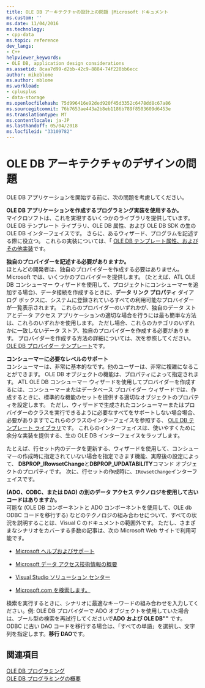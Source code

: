```yaml
---
title: OLE DB アーキテクチャの設計上の問題 |Microsoft ドキュメント
ms.custom: ''
ms.date: 11/04/2016
ms.technology:
- cpp-data
ms.topic: reference
dev_langs:
- C++
helpviewer_keywords:
- OLE DB, application design considerations
ms.assetid: 8caa7d99-d2bb-42c9-8884-74f228bb6ecc
author: mikeblome
ms.author: mblome
ms.workload:
- cplusplus
- data-storage
ms.openlocfilehash: 75d996416e92ded920f45d3352c6478dd8c67a86
ms.sourcegitcommit: 76b7653ae443a2b8eb1186b789f8503609d6453e
ms.translationtype: MT
ms.contentlocale: ja-JP
ms.lasthandoff: 05/04/2018
ms.locfileid: "33109782"
---
```

# <a name="ole-db-architectural-design-issues"></a>OLE DB アーキテクチャのデザインの問題
OLE DB アプリケーションを開始する前に、次の問題を考慮してください。  
  
 **OLE DB アプリケーションを作成するプログラミング実装を使用するか。**  
 マイクロソフトは、これを実現するいくつかのライブラリを提供しています。 OLE DB テンプレート ライブラリ、OLE DB 属性、および OLE DB SDK の生の OLE DB インターフェイスです。 さらに、あるウィザード、プログラムを記述する際に役立つ。 これらの実装については、「 [OLE DB テンプレート属性、およびその他実装](../../data/oledb/ole-db-templates-attributes-and-other-implementations.md)です。  
  
 **独自のプロバイダーを記述する必要がありますか。**  
 ほとんどの開発者は、独自のプロバイダーを作成する必要はありません。 Microsoft では、いくつかのプロバイダーを提供します。 (たとえば、ATL OLE DB コンシューマー ウィザードを使用して、プロジェクトにコンシューマーを追加する場合)、データ接続を作成するときに、**データ リンク プロパティ** ダイアログ ボックスに、システムに登録されているすべての利用可能なプロバイダーが一覧表示されます。 これらのプロバイダーのいずれかが、独自のデータ ストアとデータ アクセス アプリケーションの適切な場合を行うには最も簡単な方法は、これらのいずれかを使用します。 ただし場合、これらのカテゴリのいずれかに一致しないデータ ストア、独自のプロバイダーを作成する必要があります。 プロバイダーを作成する方法の詳細については、次を参照してください。 [OLE DB プロバイダー テンプレート](../../data/oledb/ole-db-provider-templates-cpp.md)です。  
  
 **コンシューマーに必要なレベルのサポート**  
 コンシューマーは、非常に基本的なです。他のユーザーは、非常に複雑になることができます。 OLE DB オブジェクトの機能は、プロパティによって指定されます。 ATL OLE DB コンシューマー ウィザードを使用してプロバイダーを作成するには、コンシューマーまたはデータベース プロバイダー ウィザードでは、作成するときに、標準的な機能のセットを提供する適切なオブジェクトのプロパティを設定します。 ただし、ウィザードで生成されたコンシューマーまたはプロバイダーのクラスを実行できるように必要なすべてをサポートしない場合場合、必要がありますでこれらのクラスのインターフェイスを参照する、 [OLE DB テンプレート ライブラリ](../../data/oledb/ole-db-templates.md)です。 これらのインターフェイスは、使いやすくために余分な実装を提供する、生の OLE DB インターフェイスをラップします。  
  
 たとえば、行セット内のデータを更新する、ウィザードを使用して、コンシューマーの作成時に指定されていない場合を指定できます機能、実際後の設定によって、 **DBPROP_IRowsetChange**と**DBPROP_UPDATABILITY**コマンド オブジェクトのプロパティです。 次に、行セットの作成時に、`IRowsetChange`インターフェイスです。  
  
 **(ADO、ODBC、または DAO) の別のデータ アクセス テクノロジを使用して古いコードはありますか。**  
 可能な (OLE DB コンポーネントと ADO コンポーネントを使用して、OLE db ODBC コードを移行する) などのテクノロジの組み合わせについて、すべての状況を説明することは、Visual C のドキュメントの範囲外です。 ただし、さまざまなシナリオをカバーする多数の記事は、次の Microsoft Web サイトで利用可能です。  
  
-   [Microsoft ヘルプおよびサポート](http://go.microsoft.com/fwlink/p/?linkid=148218)  
  
-   [Microsoft データ アクセス技術情報の概要](http://go.microsoft.com/fwlink/p/?linkid=148217)  
  
-   [Visual Studio ソリューション センター](http://go.microsoft.com/fwlink/p/?linkid=148215)  
  
-   [Microsoft.com を検索します。](http://search.microsoft.com/)  
  
 検索を実行するときに、シナリオに最適なキーワードの組み合わせを入力してください。例: OLE DB プロバイダーで ADO オブジェクトを使用していた場合は、ブール型の検索を再試行してくださいで**ADO および OLE DB""** です。 ODBC に古い DAO コードを移行する場合は、「すべての単語」を選択し、文字列を指定します。**移行 DAO**です。  
  
## <a name="see-also"></a>関連項目  
 [OLE DB プログラミング](../../data/oledb/ole-db-programming.md)   
 [OLE DB プログラミングの概要](../../data/oledb/ole-db-programming-overview.md)